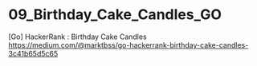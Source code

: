 # 09_Birthday_Cake_Candles_GO
[Go] HackerRank : Birthday Cake Candles
https://medium.com/@marktbss/go-hackerrank-birthday-cake-candles-3c41b65d5c65
